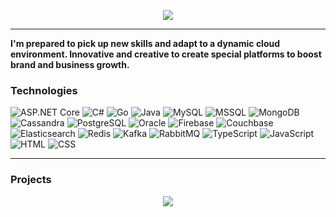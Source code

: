 <p align="center" >  
  <a href="#"> 
      <img src="https://i.hizliresim.com/m5ivfzl.png">
  </a>
</p>

<hr/>

<strong>
  I'm prepared to pick up new skills and adapt 
  to a dynamic cloud environment. Innovative 
  and creative to create special platforms to 
  boost brand and business growth.

</strong>



### Technologies

![ASP.NET Core](https://img.shields.io/badge/ASP.NET_Core-512BD4?style=flat-square&logo=dotnet&logoColor=white) ![C#](https://img.shields.io/badge/C%23-239120?style=flat-square&logo=c-sharp&logoColor=white) ![Go](https://img.shields.io/badge/Go-00ADD8?style=flat-square&logo=go&logoColor=white) ![Java](https://img.shields.io/badge/Java-007396?style=flat-square&logo=java&logoColor=white) ![MySQL](https://img.shields.io/badge/MySQL-4479A1?style=flat-square&logo=mysql&logoColor=white) ![MSSQL](https://img.shields.io/badge/Microsoft_SQL_Server-CC2927?style=flat-square&logo=microsoft-sql-server&logoColor=white) ![MongoDB](https://img.shields.io/badge/MongoDB-47A248?style=flat-square&logo=mongodb&logoColor=white) ![Cassandra](https://img.shields.io/badge/Apache_Cassandra-1287B1?style=flat-square&logo=apache-cassandra&logoColor=white) ![PostgreSQL](https://img.shields.io/badge/PostgreSQL-336791?style=flat-square&logo=postgresql&logoColor=white) ![Oracle](https://img.shields.io/badge/Oracle-F80000?style=flat-square&logo=oracle&logoColor=white) ![Firebase](https://img.shields.io/badge/Firebase-FFCA28?style=flat-square&logo=firebase&logoColor=black) ![Couchbase](https://img.shields.io/badge/Couchbase-EA2328?style=flat-square&logo=couchbase&logoColor=white) ![Elasticsearch](https://img.shields.io/badge/Elasticsearch-005571?style=flat-square&logo=elasticsearch&logoColor=white) ![Redis](https://img.shields.io/badge/Redis-DC382D?style=flat-square&logo=redis&logoColor=white) ![Kafka](https://img.shields.io/badge/Apache_Kafka-231F20?style=flat-square&logo=apache-kafka&logoColor=white) ![RabbitMQ](https://img.shields.io/badge/RabbitMQ-FF6600?style=flat-square&logo=rabbitmq&logoColor=white) ![TypeScript](https://img.shields.io/badge/TypeScript-3178C6?style=flat-square&logo=typescript&logoColor=white) ![JavaScript](https://img.shields.io/badge/JavaScript-F7DF1E?style=flat-square&logo=javascript&logoColor=black) ![HTML](https://img.shields.io/badge/HTML5-E34F26?style=flat-square&logo=html5&logoColor=white) ![CSS](https://img.shields.io/badge/CSS3-1572B6?style=flat-square&logo=css3&logoColor=white)

<hr/>

### Projects

<p align="center" >  
  <a href="#"> 
      <img src="https://i.hizliresim.com/po9zk0u.png">
  </a>
</p>

